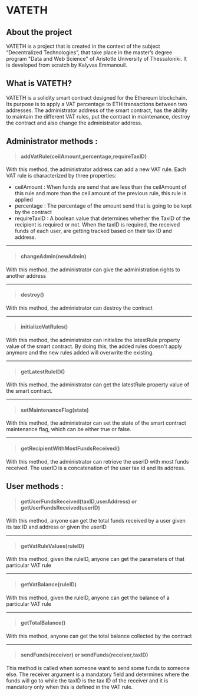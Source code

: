 # VATETH

## About the project
VATETH is a project that is created in the context of the subject “Decentralized Technologies”, that take place in the master’s degree program "Data and Web Science" of Aristotle University of Thessaloniki.
It is developed from scratch by Kalyvas Emmanouil.

## What is VATETH?
VATETH is a solidity smart contract designed for the Ethereum blockchain. Its purpose is to apply a VAT percentage to ETH transactions between two addresses.
The administrator address of the smart contract, has the ability to maintain the different VAT rules, put the contract in maintenance, destroy the contract and also change the administrator address.

## Administrator methods :
> #### addVatRule(ceilAmount,percentage,requireTaxID)
With this method, the administrator address can add a new VAT rule. Each VAT rule is characterized by three properties:
- ceilAmount   : When funds are send that are less than the ceilAmount of this rule and more than the ceil amount of the previous rule, this rule is applied
- percentage   : The percentage of the amount send that is going to be kept by the contract
- requireTaxID : A boolean value that determines whether the TaxID of the recipient is required or not.
When the taxID is required, the received funds of each user, are getting tracked based on their tax ID and address.

---
> #### changeAdmin(newAdmin)
With this method, the administrator can give the administration rights to another address

---
> #### destroy()
With this method, the administrator can destroy the contract

---
> #### initializeVatRules()
With this method, the administrator can initialize the latestRule property value of the smart contract. By doing this, the added rules doesn't apply anymore and the new rules added will overwrite the existing.

---
> #### getLatestRuleID()
With this method, the administrator can get the latestRule property value of the smart contract.

---
> #### setMaintenanceFlag(state)
With this method, the administrator can set the state of the smart contract maintenance flag, which can be either true or false.

---
> #### getRecipientWithMostFundsReceived()
With this method, the administrator can retrieve the userID with most funds received. The userID is a concatenation of the user tax id and its address.


## User methods :
> #### getUserFundsReceived(taxID,userAddress) or getUserFundsReceived(userID)
With this method, anyone can get the total funds received by a user given its tax ID and address or given the userID

---
> #### getVatRuleValues(ruleID)
With this method, given the ruleID, anyone can get the parameters of that particular VAT rule

---
> #### getVatBalance(ruleID)
With this method, given the ruleID, anyone can get the balance of a particular VAT rule

---
> #### getTotalBalance()
With this method, anyone can get the total balance collected by the contract

---
> #### sendFunds(receiver) or sendFunds(receiver,taxID)
This method is called when someone want to send some funds to someone else. The receiver argument is a mandatory field and determines where the funds will go to while the taxID is the tax ID of the receiver and it is mandatory only when this is defined in the VAT rule.
